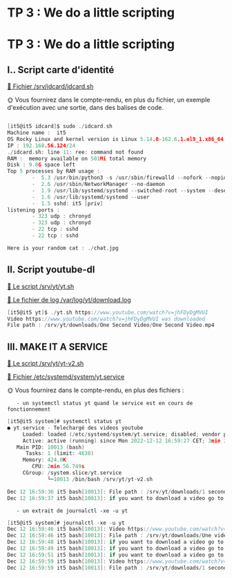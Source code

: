 # TP 3 : We do a little scripting

# TP 3 : We do a little scripting

## I.. Script carte d'identité

[📁 Fichier /srv/idcard/idcard.sh](/Tp3_linux/idcard.sh)

🌞 Vous fournirez dans le compte-rendu, en plus du fichier, un exemple d'exécution avec une sortie, dans des balises de code.

```c

[it5@it5 idcard]$ sudo ./idcard.sh
Machine name :  it5
OS Rocky Linux and kernel version is Linux 5.14.0-162.6.1.el9_1.x86_64
IP : 192.168.56.124/24
./idcard.sh: line 11: ree: command not found
RAM :  memory available on 501Mi total memory
Disk : 9.8G space left
Top 5 processes by RAM usage :
        -  5.3 /usr/bin/python3 -s /usr/sbin/firewalld --nofork --nopid
        -  2.6 /usr/sbin/NetworkManager --no-daemon
        -  1.9 /usr/lib/systemd/systemd --switched-root --system --deserialize 30
        -  1.6 /usr/lib/systemd/systemd --user
        -  1.5 sshd: it5 [priv]
listening ports :
        - 323 udp : chronyd
        - 323 udp : chronyd
        - 22 tcp : sshd
        - 22 tcp : sshd

Here is your random cat : ./chat.jpg

```

## II. Script youtube-dl

[📁 Le script /srv/yt/yt.sh](/Tp3_linux/yt.sh)

[📁 Le fichier de log /var/log/yt/download.log](/Tp3_linux/download.log)

```c
[it5@it5 yt]$ ./yt.sh https://www.youtube.com/watch?v=jhFDyDgMVUI
Video https://www.youtube.com/watch?v=jhFDyDgMVUI was downloaded
File path : /srv/yt/downloads/One Second Video/One Second Video.mp4
```


## III. MAKE IT A SERVICE

[📁 Le script /srv/yt/yt-v2.sh](/Tp3_linux/yt-v2.sh)

[📁 Fichier /etc/systemd/system/yt.service](/Tp3_linux/yt.service)

🌞 Vous fournirez dans le compte-rendu, en plus des fichiers :

       - un systemctl status yt quand le service est en cours de fonctionnement
```c
[it5@it5 system]# systemctl status yt
● yt.service - Telechargé des videos youtube
     Loaded: loaded (/etc/systemd/system/yt.service; disabled; vendor preset: disabled)
     Active: active (running) since Mon 2022-12-12 16:59:27 CET; 3min 21s ago
   Main PID: 10013 (bash)
      Tasks: 1 (limit: 4638)
     Memory: 424.0K
        CPU: 2min 56.749s
     CGroup: /system.slice/yt.service
             └─10013 /bin/bash /srv/yt/yt-v2.sh

Dec 12 16:59:36 it5 bash[10013]: File path : /srv/yt/downloads/1 second video/1 second video.mp4
Dec 12 16:59:37 it5 bash[10013]: if you want to download a video go to /home/it5/downloadvideo.txt and put URL like this=https://www.youtube.com/watch?v=jhFDyDgMVUI in the file
```
       - un extrait de journalctl -xe -u yt
```c
[it5@it5 system]# journalctl -xe -u yt
Dec 12 16:59:46 it5 bash[10013]: Video https://www.youtube.com/watch?v=ueJwZt3nmaQ was downloaded
Dec 12 16:59:46 it5 bash[10013]: File path : /srv/yt/downloads/Une vidéo de 1 seconde avec un fond noir/Une vidéo de 1 seconde avec un fond noir.mp4
Dec 12 16:59:48 it5 bash[10013]: if you want to download a video go to /home/it5/downloadvideo.txt and put URL like this=https://www.youtube.com/watch?v=jhFDyDgMVUI in the file
Dec 12 16:59:49 it5 bash[10013]: if you want to download a video go to /home/it5/downloadvideo.txt and put URL like this=https://www.youtube.com/watch?v=jhFDyDgMVUI in the file
Dec 12 16:59:51 it5 bash[10013]: if you want to download a video go to /home/it5/downloadvideo.txt and put URL like this=https://www.youtube.com/watch?v=jhFDyDgMVUI in the file
Dec 12 16:59:59 it5 bash[10013]: Video https://www.youtube.com/watch?v=kvO_nHnvPtQ was downloaded
Dec 12 16:59:59 it5 bash[10013]: File path : /srv/yt/downloads/1 second black screen video/1 second black screen video.mp4

```